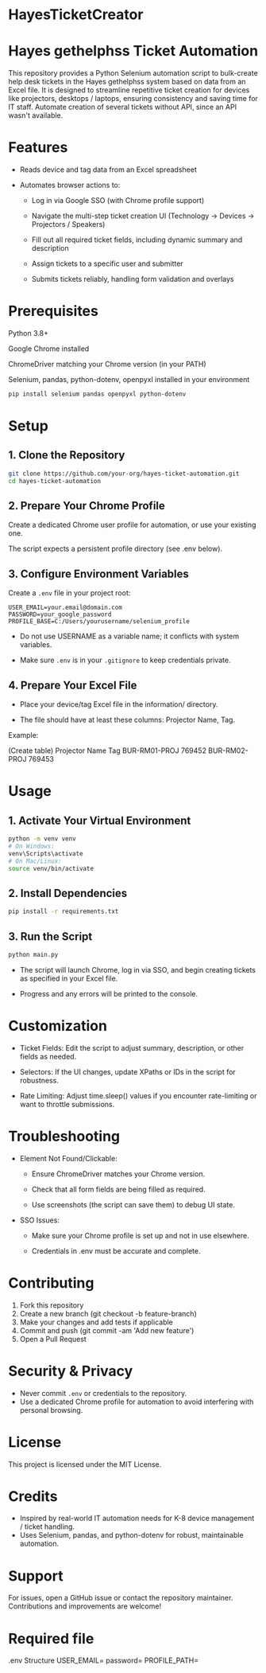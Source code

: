 # HayesTicketCreator

# Hayes gethelphss Ticket Automation

This repository provides a Python Selenium automation script to bulk-create help desk tickets in the Hayes gethelphss system based on data from an Excel file. It is designed to streamline repetitive ticket creation for devices like projectors, desktops / laptops, ensuring consistency and saving time for IT staff. Automate creation of several tickets without API, since an API wasn't available.

# Features

- Reads device and tag data from an Excel spreadsheet

- Automates browser actions to:

  - Log in via Google SSO (with Chrome profile support)

  - Navigate the multi-step ticket creation UI (Technology → Devices → Projectors / Speakers)

  - Fill out all required ticket fields, including dynamic summary and description

  - Assign tickets to a specific user and submitter

  - Submits tickets reliably, handling form validation and overlays

# Prerequisites

Python 3.8+

Google Chrome installed

ChromeDriver matching your Chrome version (in your PATH)

Selenium, pandas, python-dotenv, openpyxl installed in your environment

```bash
pip install selenium pandas openpyxl python-dotenv
```

# Setup

## 1. Clone the Repository

```bash
git clone https://github.com/your-org/hayes-ticket-automation.git
cd hayes-ticket-automation
```

## 2. Prepare Your Chrome Profile

Create a dedicated Chrome user profile for automation, or use your existing one.

The script expects a persistent profile directory (see .env below).

## 3. Configure Environment Variables

Create a `.env` file in your project root:

```plaintext
USER_EMAIL=your.email@domain.com
PASSWORD=your_google_password
PROFILE_BASE=C:/Users/yourusername/selenium_profile

```

- Do not use USERNAME as a variable name; it conflicts with system variables.

- Make sure `.env` is in your `.gitignore` to keep credentials private.

## 4. Prepare Your Excel File

- Place your device/tag Excel file in the information/ directory.

- The file should have at least these columns: Projector Name, Tag.

Example:

(Create table)
Projector Name Tag
BUR-RM01-PROJ 769452
BUR-RM02-PROJ 769453

# Usage

## 1. Activate Your Virtual Environment

```bash
python -m venv venv
# On Windows:
venv\Scripts\activate
# On Mac/Linux:
source venv/bin/activate
```

## 2. Install Dependencies

```bash
pip install -r requirements.txt
```

## 3. Run the Script

```bash
python main.py
```

- The script will launch Chrome, log in via SSO, and begin creating tickets as specified in your Excel file.

- Progress and any errors will be printed to the console.

# Customization

- Ticket Fields:
  Edit the script to adjust summary, description, or other fields as needed.

- Selectors:
  If the UI changes, update XPaths or IDs in the script for robustness.

- Rate Limiting:
  Adjust time.sleep() values if you encounter rate-limiting or want to throttle submissions.

# Troubleshooting

- Element Not Found/Clickable:

  - Ensure ChromeDriver matches your Chrome version.

  - Check that all form fields are being filled as required.

  - Use screenshots (the script can save them) to debug UI state.

- SSO Issues:

  - Make sure your Chrome profile is set up and not in use elsewhere.

  - Credentials in .env must be accurate and complete.

# Contributing

1. Fork this repository
2. Create a new branch (git checkout -b feature-branch)
3. Make your changes and add tests if applicable
4. Commit and push (git commit -am 'Add new feature')
5. Open a Pull Request

# Security & Privacy

- Never commit `.env` or credentials to the repository.
- Use a dedicated Chrome profile for automation to avoid interfering with personal browsing.

# License

This project is licensed under the MIT License.

# Credits

- Inspired by real-world IT automation needs for K-8 device management / ticket handling.
- Uses Selenium, pandas, and python-dotenv for robust, maintainable automation.

# Support

For issues, open a GitHub issue or contact the repository maintainer. Contributions and improvements are welcome!

# Required file

.env
Structure
USER_EMAIL=
password=
PROFILE_PATH=

